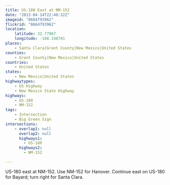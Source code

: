 ```yaml
---
title: US-180 East at NM-152
date: "2013-04-14T22:40:32Z"
imageid: "8664793962"
flickrid: "8664793962"
location:
    latitude: 32.77967
    longitude: -108.148741
places:
    - Santa Clara|Grant County|New Mexico|United States
counties:
    - Grant County|New Mexico|United States
countries:
    - United States
states:
    - New Mexico|United States
highwaytypes:
    - US Highway
    - New Mexico State Highway
highways:
    - US-180
    - NM-152
tags:
    - Intersection
    - Big Green Sign
intersections:
    - overlap1: null
      overlap2: null
      highways1:
        - US-180
      highways2:
        - NM-152

---
```

US-180 east at NM-152.  Use NM-152 for Hanover.  Continue east on US-180 for Bayard; turn right for Santa Clara.